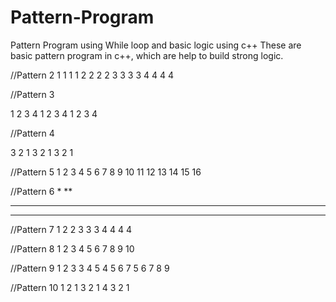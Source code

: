 # Pattern-Program
Pattern Program using While loop and basic logic using c++
These are basic pattern program in c++, which are help to build strong logic.

//Pattern 2
1 1 1 1
2 2 2 2 
3 3 3 3 
4 4 4 4 

//Pattern 3

1 2 3 4
1 2 3 4
1 2 3 4



//Pattern 4

3 2 1 
3 2 1
3 2 1 



//Pattern 5
1 2 3 4
5 6 7 8 
9 10 11 12
13 14 15 16


//Pattern 6
*
**
***
****

//Pattern 7
1 
2 2 
3 3 3
4 4 4 4 


//Pattern 8
1 
2 3 
4 5 6
7 8 9 10


//Pattern 9
1 
2 3 
3 4 5
4 5 6 7 
5 6 7 8 9



//Pattern 10
1 
2 1
3 2 1
4 3 2 1





